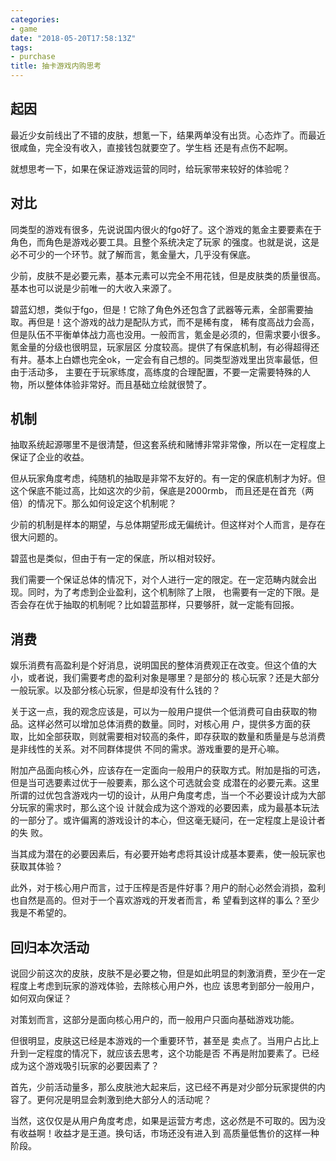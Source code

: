 ```yaml
---
categories: 
- game
date: "2018-05-20T17:58:13Z"
tags: 
- purchase
title: 抽卡游戏内购思考
---
```


<!--more-->
## 起因

最近少女前线出了不错的皮肤，想氪一下，结果两单没有出货。心态炸了。而最近很咸鱼，完全没有收入，直接钱包就要空了。学生档
还是有点伤不起啊。

就想思考一下，如果在保证游戏运营的同时，给玩家带来较好的体验呢？

## 对比

同类型的游戏有很多，先说说国内很火的fgo好了。这个游戏的氪金主要要素在于角色，而角色是游戏必要工具。且整个系统决定了玩家
的强度。也就是说，这是必不可少的一个环节。就了解而言，氪金量大，几乎没有保底。

少前，皮肤不是必要元素，基本元素可以完全不用花钱，但是皮肤类的质量很高。基本也可以说是少前唯一的大收入来源了。

碧蓝幻想，类似于fgo，但是！它除了角色外还包含了武器等元素，全部需要抽取。再但是！这个游戏的战力是配队方式，而不是稀有度，
稀有度高战力会高，但是队伍不平衡单体战力高也没用。一般而言，氪金是必须的，但需求要小很多。氪金量的分级也很明显，玩家层区
分度较高。提供了有保底机制，有必得超得还有井。基本上白嫖也完全ok，一定会有自己想的。同类型游戏里出货率最低，但由于活动多，
主要在于玩家练度，高练度的合理配置，不要一定需要特殊的人物，所以整体体验非常好。而且基础立绘就很赞了。

## 机制

抽取系统起源哪里不是很清楚，但这套系统和赌博非常非常像，所以在一定程度上保证了企业的收益。

但从玩家角度考虑，纯随机的抽取是非常不友好的。有一定的保底机制才为好。但这个保底不能过高，比如这次的少前，保底是2000rmb，
而且还是在首充（两倍）的情况下。那么如何设定这个机制呢？

少前的机制是样本的期望，与总体期望形成无偏统计。但这样对个人而言，是存在很大问题的。

碧蓝也是类似，但由于有一定的保底，所以相对较好。

我们需要一个保证总体的情况下，对个人进行一定的限定。在一定范畴内就会出现。同时，为了考虑到企业盈利，这个机制除了上限，
也需要有一定的下限。是否会存在优于抽取的机制呢？比如碧蓝那样，只要够肝，就一定能有回报。

## 消费

娱乐消费有高盈利是个好消息，说明国民的整体消费观正在改变。但这个值的大小，或者说，我们需要考虑的盈利对象是哪里？是部分的
核心玩家？还是大部分一般玩家。以及部分核心玩家，但是却没有什么钱的？

关于这一点，我的观念应该是，可以为一般用户提供一个低消费可自由获取的物品。这样必然可以增加总体消费的数量。同时，对核心用
户，提供多方面的获取，比如全部获取，则就需要相对较高的条件，即存获取的数量和质量是与总消费是非线性的关系。对不同群体提供
不同的需求。游戏重要的是开心嘛。

附加产品面向核心外，应该存在一定面向一般用户的获取方式。附加是指的可选，但是当可选要素过优于一般要素，那么这个可选就会变
成潜在的必要元素。这里所谓的过优包含游戏内一切的设计，从用户角度考虑，当一个不必要设计成为大部分玩家的需求时，那么这个设
计就会成为这个游戏的必要因素，成为最基本玩法的一部分了。或许偏离的游戏设计的本心，但这毫无疑问，在一定程度上是设计者的失
败。

当其成为潜在的必要因素后，有必要开始考虑将其设计成基本要素，使一般玩家也获取其体验？

此外，对于核心用户而言，过于压榨是否是件好事？用户的耐心必然会消损，盈利也自然是高的。但对于一个喜欢游戏的开发者而言，希
望看到这样的事么？至少我是不希望的。

## 回归本次活动

说回少前这次的皮肤，皮肤不是必要之物，但是如此明显的刺激消费，至少在一定程度上考虑到玩家的游戏体验，去除核心用户外，也应
该思考到部分一般用户，如何双向保证？

对策划而言，这部分是面向核心用户的，而一般用户只面向基础游戏功能。

但很明显，皮肤这已经是本游戏的一个重要环节，甚至是 卖点了。当用户占比上升到一定程度的情况下，就应该去思考，这个功能是否
不再是附加要素了。已经成为这个游戏吸引玩家的必要因素了？

首先，少前活动量多，那么皮肤池大起来后，这已经不再是对少部分玩家提供的内容了。更何况是明显会刺激到绝大部分人的活动呢？

当然，这仅仅是从用户角度考虑，如果是运营方考虑，这必然是不可取的。因为没有收益啊！收益才是王道。换句话，市场还没有进入到
高质量低售价的这样一种阶段。
